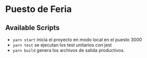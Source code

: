 # Puesto de Feria

## Available Scripts

- `yarn start` inicia el proyecto en modo local en el puesto 3000
- `yarn test` se ejecutan los test unitarios con jest
- `yarn build` genera los archivos de salida productivos.

